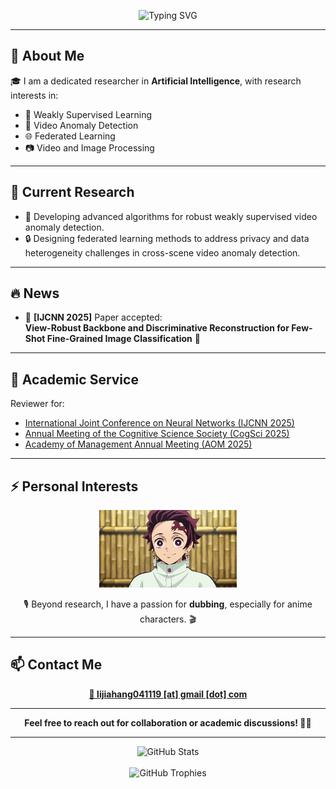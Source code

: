 <p align="center">
  <img src="https://readme-typing-svg.herokuapp.com?font=Fira+Code&size=28&duration=2500&pause=1000&color=00BFFF&center=true&vCenter=true&width=600&lines=Welcome+to+Jiahang+Li's+GitHub+%F0%9F%91%8B" alt="Typing SVG" />
</p>

---

## 🌟 About Me

🎓 I am a dedicated researcher in **Artificial Intelligence**, with research interests in:

- 🤖 Weakly Supervised Learning
- 🎥 Video Anomaly Detection
- 🌐 Federated Learning
- 📷 Video and Image Processing

---

## 🔭 Current Research

- 🚀 Developing advanced algorithms for robust weakly supervised video anomaly detection.
- 🔒 Designing federated learning methods to address privacy and data heterogeneity challenges in cross-scene video anomaly detection.

---

## 🔥 News

- 🎉 **[IJCNN 2025]** Paper accepted:  
  **View-Robust Backbone and Discriminative Reconstruction for Few-Shot Fine-Grained Image Classification** 🚀

---

## 🤝 Academic Service

Reviewer for:

- [International Joint Conference on Neural Networks (IJCNN 2025)](https://2025.ijcnn.org/)
- [Annual Meeting of the Cognitive Science Society (CogSci 2025)](https://cognitivesciencesociety.org/cogsci-2025/)
- [Academy of Management Annual Meeting (AOM 2025)](https://aom.org/events/annual-meeting)

---
## ⚡ Personal Interests

<p align="center">
  <img src="./fFVuesj2D4jeNa2_O5byD_1428.gif" width="220" alt="Tanjiro Kamado Dubbing" />
</p>

<p align="center">
  🎙️ Beyond research, I have a passion for <b>dubbing</b>, especially for anime characters. 🎬
</p>

---

## 📫 Contact Me

<p align="center">
  <a href="mailto:lijiahang041119@gmail.com">
    <b>📩 lijiahang041119 [at] gmail [dot] com</b>
  </a>
</p>

---

<p align="center">
  <b>Feel free to reach out for collaboration or academic discussions! 🚀💬</b>
</p>

---

<div align="center">
  <img src="https://github-readme-stats.vercel.app/api?username=rekkles2&locale=en&line_height=33&show_icons=true&hide=prs&theme=dracula&rank_icon=github" alt="GitHub Stats" />
  <br/><br/>
  <img src="https://github-profile-trophy.vercel.app/?username=rekkles2&theme=gruvbox&row=1&column=5&no-frame=true&no-bg=true" alt="GitHub Trophies" />
</div>
